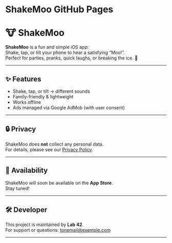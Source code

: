 # ShakeMoo GitHub Pages
# 🐮 ShakeMoo

**ShakeMoo** is a fun and simple iOS app:  
Shake, tap, or tilt your phone to hear a satisfying “Moo!”.  
Perfect for parties, pranks, quick laughs, or breaking the ice. 🎉

---

## ✨ Features
- Shake, tap, or tilt → different sounds
- Family-friendly & lightweight
- Works offline
- Ads managed via Google AdMob (with user consent)

---

## 🔒 Privacy
ShakeMoo does **not** collect any personal data.  
For details, please see our [Privacy Policy](https://thelab42.github.io/ShakeMoo/).

---

## 📱 Availability
ShakeMoo will soon be available on the **App Store**.  
Stay tuned!

---

## 🛠️ Developer
This project is maintained by **Lab 42**.  
For support or questions: [tonemail@exemple.com](mailto:tonemail@exemple.com)

---
